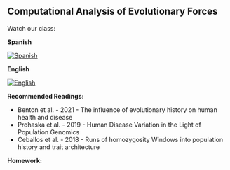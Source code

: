 ## Computational Analysis of Evolutionary Forces 

Watch our class:

**Spanish**

[![Spanish](https://img.youtube.com/vi/IhkkhgQ0qs0/0.jpg)](https://youtube.com/watch?v=IhkkhgQ0qs0)

**English** 

[![English](https://img.youtube.com/vi/cBQmOAiOBk0/0.jpg)](https://youtube.com/watch?v=cBQmOAiOBk0)

**Recommended Readings:**
- Benton et al. - 2021 - The influence of evolutionary history on human health and disease
- Prohaska et al. - 2019 - Human Disease Variation in the Light of Population Genomics
- Ceballos et al. - 2018 - Runs of homozygosity Windows into population history and trait architecture


**Homework:**
